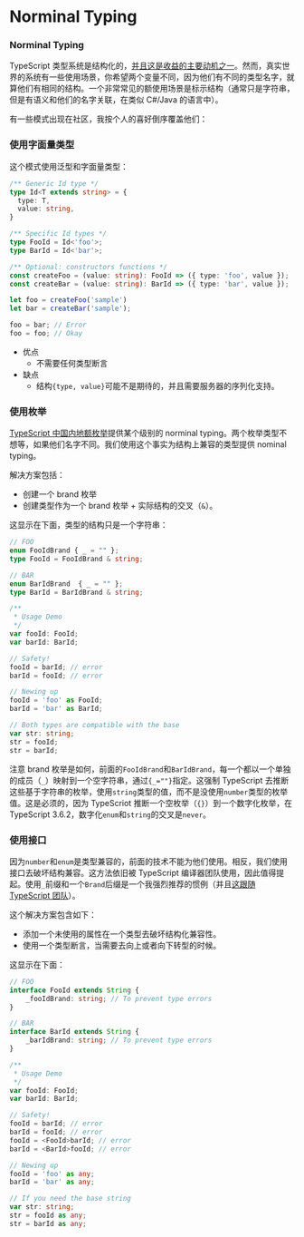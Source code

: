 # Norminal Typing

### Norminal Typing

TypeScript 类型系统是结构化的，[并且这是收益的主要动机之一]()。然而，真实世界的系统有一些使用场景，你希望两个变量不同，因为他们有不同的类型名字，就算他们有相同的结构。一个非常常见的额使用场景是标示结构（通常只是字符串，但是有语义和他们的名字关联，在类似 C#/Java 的语言中）。

有一些模式出现在社区，我按个人的喜好倒序覆盖他们：


### 使用字面量类型

这个模式使用泛型和字面量类型：
```ts
/** Generic Id type */
type Id<T extends string> = {
  type: T,
  value: string,
}

/** Specific Id types */
type FooId = Id<'foo'>;
type BarId = Id<'bar'>;

/** Optional: constructors functions */
const createFoo = (value: string): FooId => ({ type: 'foo', value });
const createBar = (value: string): BarId => ({ type: 'bar', value });

let foo = createFoo('sample')
let bar = createBar('sample');

foo = bar; // Error
foo = foo; // Okay
```

- 优点
    - 不需要任何类型断言
- 缺点
    - 结构`{type, value}`可能不是期待的，并且需要服务器的序列化支持。

### 使用枚举

[TypeScript 中国内地额枚举]()提供某个级别的 norminal typing。两个枚举类型不想等，如果他们名字不同。我们使用这个事实为结构上兼容的类型提供 nominal typing。

解决方案包括：
- 创建一个 brand 枚举
- 创建类型作为一个 brand 枚举 + 实际结构的交叉（`&`）。

这显示在下面，类型的结构只是一个字符串：
```ts
// FOO
enum FooIdBrand { _ = "" };
type FooId = FooIdBrand & string;

// BAR
enum BarIdBrand  { _ = "" };
type BarId = BarIdBrand & string;

/**
 * Usage Demo
 */
var fooId: FooId;
var barId: BarId;

// Safety!
fooId = barId; // error
barId = fooId; // error

// Newing up
fooId = 'foo' as FooId;
barId = 'bar' as BarId;

// Both types are compatible with the base
var str: string;
str = fooId;
str = barId;
```

注意 brand 枚举是如何，前面的`FooIdBrand`和`BarIdBrand`，每一个都以一个单独的成员（`_`）映射到一个空字符串，通过`{_=""}`指定。这强制 TypeScript 去推断这些基于字符串的枚举，使用`string`类型的值，而不是没使用`number`类型的枚举值。这是必须的，因为 TypeScriot 推断一个空枚举（`{}`）到一个数字化枚举，在 TypeScript 3.6.2，数字化`enum`和`string`的交叉是`never`。

### 使用接口

因为`number`和`enum`是类型兼容的，前面的技术不能为他们使用。相反，我们使用接口去破坏结构兼容。这方法依旧被 TypeScript 编译器团队使用，因此值得提起。使用`_`前缀和一个`Brand`后缀是一个我强烈推荐的惯例（并且[这跟随 TypeScript 团队]()）。

这个解决方案包含如下：

- 添加一个未使用的属性在一个类型去破坏结构化兼容性。
- 使用一个类型断言，当需要去向上或者向下转型的时候。

这显示在下面：
```ts
// FOO
interface FooId extends String {
    _fooIdBrand: string; // To prevent type errors
}

// BAR
interface BarId extends String {
    _barIdBrand: string; // To prevent type errors
}

/**
 * Usage Demo
 */
var fooId: FooId;
var barId: BarId;

// Safety!
fooId = barId; // error
barId = fooId; // error
fooId = <FooId>barId; // error
barId = <BarId>fooId; // error

// Newing up
fooId = 'foo' as any;
barId = 'bar' as any;

// If you need the base string
var str: string;
str = fooId as any;
str = barId as any;
```